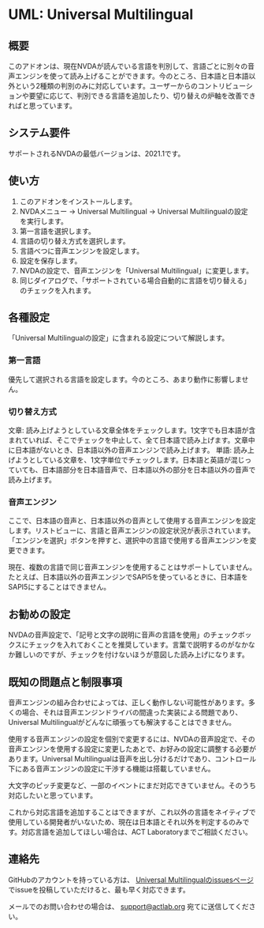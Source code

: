 # UML: Universal Multilingual

## 概要

このアドオンは、現在NVDAが読んでいる言語を判別して、言語ごとに別々の音声エンジンを使って読み上げることができます。今のところ、日本語と日本語以外という2種類の判別のみに対応しています。ユーザーからのコントリビューションや要望に応じて、判別できる言語を追加したり、切り替えの炉軸を改善できればと思っています。

## システム要件

サポートされるNVDAの最低バージョンは、2021.1です。

## 使い方

1. このアドオンをインストールします。
2. NVDAメニュー -> Universal Multilingual -> Universal Multilingualの設定 を実行します。
3. 第一言語を選択します。
4. 言語の切り替え方式を選択します。
5. 言語べつに音声エンジンを設定します。
6. 設定を保存します。
7. NVDAの設定で、音声エンジンを「Universal Multilingual」に変更します。
8. 同じダイアログで、「サポートされている場合自動的に言語を切り替える」のチェックを入れます。

## 各種設定

「Universal Multilingualの設定」に含まれる設定について解説します。

### 第一言語

優先して選択される言語を設定します。今のところ、あまり動作に影響しません。

### 切り替え方式

文章: 読み上げようとしている文章全体をチェックします。1文字でも日本語が含まれていれば、そこでチェックを中止して、全て日本語で読み上げます。文章中に日本語がないとき、日本語以外の音声エンジンで読み上げます。
単語: 読み上げようとしている文章を、1文字単位でチェックします。日本語と英語が混じっていても、日本語部分を日本語音声で、日本語以外の部分を日本語以外の音声で読み上げます。

### 音声エンジン

ここで、日本語の音声と、日本語以外の音声として使用する音声エンジンを設定します。リストビューに、言語と音声エンジンの設定状況が表示されています。「エンジンを選択」ボタンを押すと、選択中の言語で使用する音声エンジンを変更できます。

現在、複数の言語で同じ音声エンジンを使用することはサポートしていません。たとえば、日本語以外の音声エンジンでSAPI5を使っているときに、日本語をSAPI5にすることはできません。

## お勧めの設定

NVDAの音声設定で、「記号と文字の説明に音声の言語を使用」のチェックボックスにチェックを入れておくことを推奨しています。言葉で説明するのがなかなか難しいのですが、チェックを付けないほうが意図した読み上げになります。

## 既知の問題点と制限事項

音声エンジンの組み合わせによっては、正しく動作しない可能性があります。多くの場合、それは音声エンジンドライバの間違った実装による問題であり、Universal Multilingualがどんなに頑張っても解決することはできません。

使用する音声エンジンの設定を個別で変更するには、NVDAの音声設定で、その音声エンジンを使用する設定に変更したあとで、お好みの設定に調整する必要があります。Universal Multilingualは音声を出し分けるだけであり、コントロール下にある音声エンジンの設定に干渉する機能は搭載していません。

大文字のピッチ変更など、一部のイベントにまだ対応できていません。そのうち対応したいと思っています。

これから対応言語を追加することはできますが、これ以外の言語をネイティブで使用している開発者がいないため、現在は日本語とそれ以外を判定するのみです。対応言語を追加してほしい場合は、ACT Laboratoryまでご相談ください。

## 連絡先

GitHubのアカウントを持っている方は、 [Universal Multilingualのissuesページ](https://github.com/actlaboratory/UML/issues) でissueを投稿していただけると、最も早く対応できます。

メールでのお問い合わせの場合は、 support@actlab.org 宛てに送信してください。
